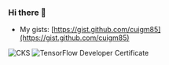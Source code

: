 ### Hi there 👋

- My gists: [https://gist.github.com/cuigm85](https://gist.github.com/cuigm85)
<!--
**cuigm85/cuigm85** is a ✨ _special_ ✨ repository because its `README.md` (this file) appears on your GitHub profile.

Here are some ideas to get you started:

- 🔭 I’m currently working on ...
- 🌱 I’m currently learning ...
- 👯 I’m looking to collaborate on ...
- 🤔 I’m looking for help with ...
- 💬 Ask me about ...
- 📫 How to reach me: ...
- 😄 Pronouns: ...
- ⚡ Fun fact: ...
-->
![CKS](https://github.com/cuigm85/certificates/blob/png/certification/guangmin-cui-92318f01-25db-44cc-9d5b-ead10ac54484-certificate.png?raw=true)
![TensorFlow Developer Certificate](https://api.accredible.com/v1/frontend/credential_website_embed_image/certificate/56235488)
